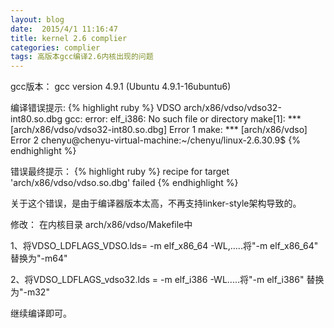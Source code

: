 ```yaml
---
layout: blog
date:  2015/4/1 11:16:47
title: kernel 2.6 complier
categories: complier
tags: 高版本gcc编译2.6内核出现的问题
---
```


gcc版本： gcc version 4.9.1 (Ubuntu 4.9.1-16ubuntu6) 
	
编译错误提示:
{% highlight ruby %}
VDSO  arch/x86/vdso/vdso32-int80.so.dbg
gcc: error: elf_i386: No such file or directory
make[1]: *** [arch/x86/vdso/vdso32-int80.so.dbg] Error 1
make: *** [arch/x86/vdso] Error 2
chenyu@chenyu-virtual-machine:~/chenyu/linux-2.6.30.9$
{% endhighlight %}

错误最终提示：
{% highlight ruby %}
recipe for target 'arch/x86/vdso/vdso.so.dbg' failed
{% endhighlight %}

关于这个错误，是由于编译器版本太高，不再支持linker-style架构导致的。

修改：
在内核目录 arch/x86/vdso/Makefile中

1、将VDSO_LDFLAGS_VDSO.lds= -m elf_x86_64 -WL,.....将"-m elf_x86_64" 替换为"-m64"

2、将VDSO_LDFLAGS_vdso32.lds = -m elf_i386 -WL.....将"-m elf_i386" 替换为"-m32"

继续编译即可。

